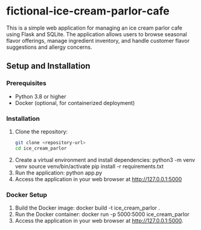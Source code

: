 # fictional-ice-cream-parlor-cafe
This is a simple web application for managing an ice cream parlor cafe using Flask and SQLite. The application allows users to browse seasonal flavor offerings, manage ingredient inventory, and handle customer flavor suggestions and allergy concerns.

## Setup and Installation

### Prerequisites
- Python 3.8 or higher
- Docker (optional, for containerized deployment)

### Installation

1. Clone the repository:
   ```bash
   git clone <repository-url>
   cd ice_cream_parlor
2. Create a virtual environment and install dependencies:
   python3 -m venv venv
   source venv/bin/activate
   pip install -r requirements.txt
3. Run the application:
   python app.py
4. Access the application in your web browser at http://127.0.0.1:5000


### Docker Setup
1. Build the Docker image:
  docker build -t ice_cream_parlor .
2. Run the Docker container:
  docker run -p 5000:5000 ice_cream_parlor
3. Access the application in your web browser at http://127.0.0.1:5000.
